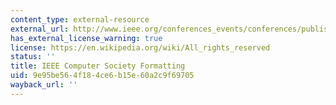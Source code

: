 ```yaml
---
content_type: external-resource
external_url: http://www.ieee.org/conferences_events/conferences/publishing/templates.html
has_external_license_warning: true
license: https://en.wikipedia.org/wiki/All_rights_reserved
status: ''
title: IEEE Computer Society Formatting
uid: 9e95be56-4f18-4ce6-b15e-60a2c9f69705
wayback_url: ''
---
```


